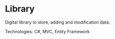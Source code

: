 # Library

Digital library to store, adding and modification data.

Technologies: C#, MVC, Entity Framework
